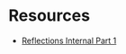 # Resources

- [Reflections Internal Part 1](https://ikrima.dev/ue4guide/engine-programming/uobject-reflection/reflection-internals-1/)
